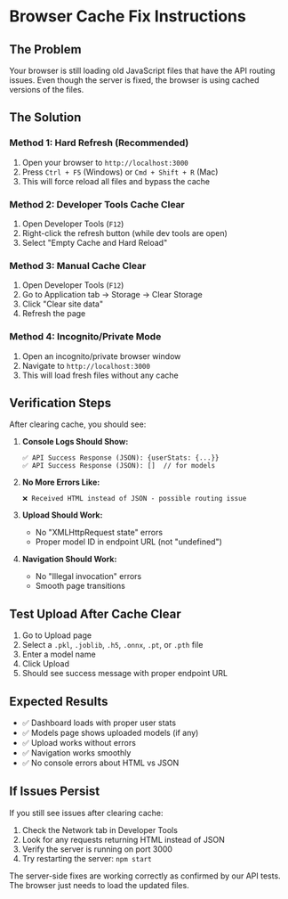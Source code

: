# Browser Cache Fix Instructions

## The Problem
Your browser is still loading old JavaScript files that have the API routing issues. Even though the server is fixed, the browser is using cached versions of the files.

## The Solution

### Method 1: Hard Refresh (Recommended)
1. Open your browser to `http://localhost:3000`
2. Press `Ctrl + F5` (Windows) or `Cmd + Shift + R` (Mac)
3. This will force reload all files and bypass the cache

### Method 2: Developer Tools Cache Clear
1. Open Developer Tools (`F12`)
2. Right-click the refresh button (while dev tools are open)
3. Select "Empty Cache and Hard Reload"

### Method 3: Manual Cache Clear
1. Open Developer Tools (`F12`)
2. Go to Application tab → Storage → Clear Storage
3. Click "Clear site data"
4. Refresh the page

### Method 4: Incognito/Private Mode
1. Open an incognito/private browser window
2. Navigate to `http://localhost:3000`
3. This will load fresh files without any cache

## Verification Steps

After clearing cache, you should see:

1. **Console Logs Should Show:**
   ```
   ✅ API Success Response (JSON): {userStats: {...}}
   ✅ API Success Response (JSON): []  // for models
   ```

2. **No More Errors Like:**
   ```
   ❌ Received HTML instead of JSON - possible routing issue
   ```

3. **Upload Should Work:**
   - No "XMLHttpRequest state" errors
   - Proper model ID in endpoint URL (not "undefined")

4. **Navigation Should Work:**
   - No "Illegal invocation" errors
   - Smooth page transitions

## Test Upload After Cache Clear

1. Go to Upload page
2. Select a `.pkl`, `.joblib`, `.h5`, `.onnx`, `.pt`, or `.pth` file
3. Enter a model name
4. Click Upload
5. Should see success message with proper endpoint URL

## Expected Results

- ✅ Dashboard loads with proper user stats
- ✅ Models page shows uploaded models (if any)
- ✅ Upload works without errors
- ✅ Navigation works smoothly
- ✅ No console errors about HTML vs JSON

## If Issues Persist

If you still see issues after clearing cache:

1. Check the Network tab in Developer Tools
2. Look for any requests returning HTML instead of JSON
3. Verify the server is running on port 3000
4. Try restarting the server: `npm start`

The server-side fixes are working correctly as confirmed by our API tests. The browser just needs to load the updated files.